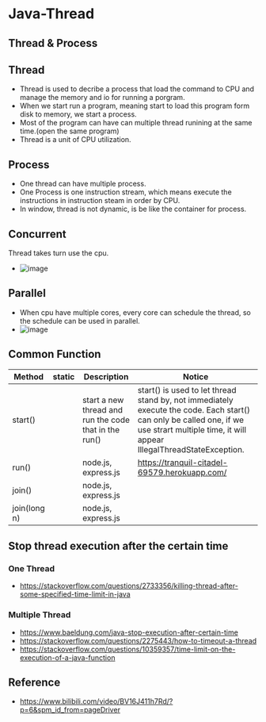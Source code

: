 # Java-Thread

## Thread & Process
## Thread
- Thread is used to decribe a process that load the command to CPU and manage the memory and io for running a porgram.
- When we start run a program, meaning start to load this program form disk to memory, we start a process.
- Most of the program can have can multiple thread runining at the same time.(open the same program)
- Thread is a unit of CPU utilization.

## Process
- One thread can have multiple process.
- One Process is one instruction stream, which means execute the instructions in instruction steam in order by CPU.
- In window, thread is not dynamic, is be like the container for process.  

## Concurrent

Thread takes turn use the cpu.
- ![image](https://user-images.githubusercontent.com/79159894/200863867-fd2b0a1b-81bd-4471-ae7f-9e32c60d5b6a.png)

## Parallel
- When cpu have multiple cores, every core can schedule the thread, so the schedule can be used in parallel.
- ![image](https://user-images.githubusercontent.com/79159894/200863722-bba33c2c-5a6f-4bd4-bb44-2fe795485b41.png)

## Common Function
| Method | static|Description|Notice|
| ------------- | ------------- |------------- |------------- |
| start()  | |start a new thread and run the code that in the run() | start() is used to let thread stand by, not immediately execute the code. Each start() can only be called one, if we use strart multiple time, it will appear IllegalThreadStateException. | 
| run() | |node.js, express.js |https://tranquil-citadel-69579.herokuapp.com/ |
| join()| |node.js, express.js|
| join(long n) ||node.js, express.js|

## Stop thread execution after the certain time 
### One Thread
- https://stackoverflow.com/questions/2733356/killing-thread-after-some-specified-time-limit-in-java

### Multiple Thread
- https://www.baeldung.com/java-stop-execution-after-certain-time
- https://stackoverflow.com/questions/2275443/how-to-timeout-a-thread
- https://stackoverflow.com/questions/10359357/time-limit-on-the-execution-of-a-java-function
## Reference
- https://www.bilibili.com/video/BV16J411h7Rd/?p=6&spm_id_from=pageDriver




